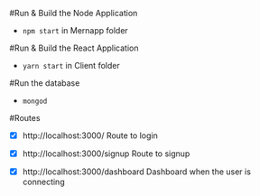 #Run & Build the Node Application

* `npm start` in Mernapp folder

#Run & Build the React Application

* `yarn start` in Client folder

#Run the database

* `mongod`

#Routes

-[X] http://localhost:3000/ Route to login
-[X] http://localhost:3000/signup Route to signup
-[X] http://localhost:3000/dashboard Dashboard when the user is connecting


